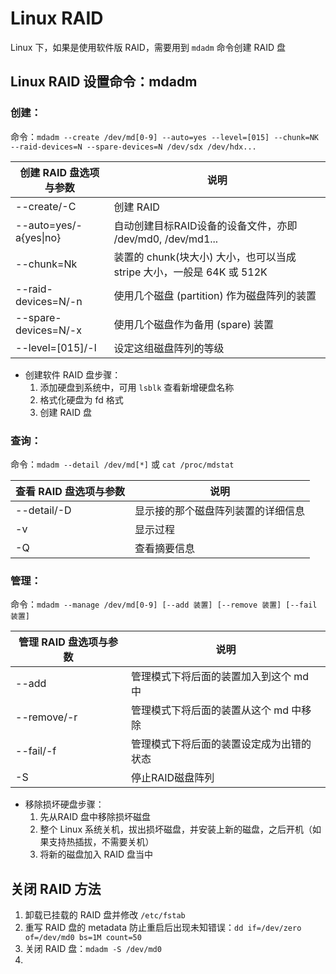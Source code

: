 # Linux RAID
Linux 下，如果是使用软件版 RAID，需要用到 `mdadm` 命令创建 RAID 盘
## Linux RAID 设置命令：mdadm
### 创建：

命令：`mdadm --create /dev/md[0-9] --auto=yes --level=[015] --chunk=NK --raid-devices=N --spare-devices=N /dev/sdx /dev/hdx...`

|创建 RAID 盘选项与参数|说明|
|-|-|
|--create/-C|创建 RAID |
|--auto=yes/-a{yes\|no}|自动创建目标RAID设备的设备文件，亦即 /dev/md0, /dev/md1...|
|--chunk=Nk|装置的 chunk(块大小) 大小，也可以当成 stripe 大小，一般是 64K 或 512K|
|--raid-devices=N/-n|使用几个磁盘 (partition) 作为磁盘阵列的装置|
|--spare-devices=N/-x|使用几个磁盘作为备用 (spare) 装置|
|--level=[015]/-l|设定这组磁盘阵列的等级|

* 创建软件 RAID 盘步骤：
  1. 添加硬盘到系统中，可用 `lsblk` 查看新增硬盘名称
  2. 格式化硬盘为 fd 格式
  3. 创建 RAID 盘

### 查询：
命令：`mdadm --detail /dev/md[*]` 或 `cat /proc/mdstat`

|查看 RAID 盘选项与参数|说明|
|-|-|
|--detail/-D|显示接的那个磁盘阵列装置的详细信息|
|-v|显示过程|
|-Q|查看摘要信息|

### 管理：
命令：`mdadm --manage /dev/md[0-9] [--add 装置] [--remove 装置] [--fail 装置]`

|管理 RAID 盘选项与参数|说明|
|-|-|
|--add|管理模式下将后面的装置加入到这个 md 中|
|--remove/-r|管理模式下将后面的装置从这个 md 中移除|
|--fail/-f|管理模式下将后面的装置设定成为出错的状态|
|-S|停止RAID磁盘阵列|

* 移除损坏硬盘步骤：
  1. 先从RAID 盘中移除损坏磁盘
  2. 整个 Linux 系统关机，拔出损坏磁盘，并安装上新的磁盘，之后开机（如果支持热插拔，不需要关机）
  3. 将新的磁盘加入 RAID 盘当中

## 关闭 RAID 方法
1. 卸载已挂载的 RAID 盘并修改 `/etc/fstab`
2. 重写 RAID 盘的 metadata 防止重启后出现未知错误：`dd if=/dev/zero of=/dev/md0 bs=1M count=50`
3. 关闭 RAID 盘：`mdadm -S /dev/md0`
4. 